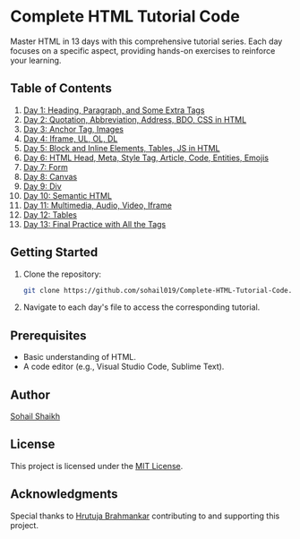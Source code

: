 # Complete HTML Tutorial Code

Master HTML in 13 days with this comprehensive tutorial series. Each day focuses on a specific aspect, providing hands-on exercises to reinforce your learning.

## Table of Contents

1. [Day 1: Heading, Paragraph, and Some Extra Tags](Day1.html)
2. [Day 2: Quotation, Abbreviation, Address, BDO, CSS in HTML](Day2.html)
3. [Day 3: Anchor Tag, Images](Day3.html)
4. [Day 4: Iframe, UL, OL, DL](Day4.html)
5. [Day 5: Block and Inline Elements, Tables, JS in HTML](Day5.html)
6. [Day 6: HTML Head, Meta, Style Tag, Article, Code, Entities, Emojis](Day6.html)
7. [Day 7: Form](Day7.html)
8. [Day 8: Canvas](Day8.html)
9. [Day 9: Div](Day9.html)
10. [Day 10: Semantic HTML](Day10.html)
11. [Day 11: Multimedia, Audio, Video, Iframe](Day11.html)
12. [Day 12: Tables](Day12.html)
13. [Day 13: Final Practice with All the Tags](Day13.html)

## Getting Started

1. Clone the repository:
    ```bash
    git clone https://github.com/sohail019/Complete-HTML-Tutorial-Code.git
    ```

2. Navigate to each day's file to access the corresponding tutorial.

## Prerequisites

- Basic understanding of HTML.
- A code editor (e.g., Visual Studio Code, Sublime Text).

## Author

[Sohail Shaikh](https://github.com/sohail019)

## License

This project is licensed under the [MIT License](LICENSE).

## Acknowledgments

Special thanks to [Hrutuja Brahmankar](https://github.com/brahmankarhrutuja) contributing to and supporting this project.
